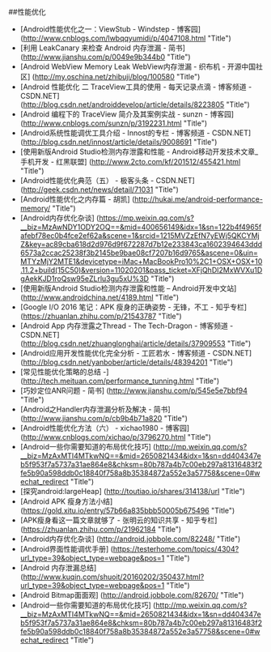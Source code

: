 
##性能优化


* [Android性能优化之一：ViewStub - Windstep - 博客园] (http://www.cnblogs.com/lwbqqyumidi/p/4047108.html  "Title")
* [利用 LeakCanary 来检查 Android 内存泄漏 - 简书] (http://www.jianshu.com/p/0049e9b344b0  "Title")
* [Android WebView Memory Leak WebView内存泄漏 - 织布机 - 开源中国社区] (http://my.oschina.net/zhibuji/blog/100580  "Title")
* [Android 性能优化 二 TraceView工具的使用 - 每天记录点滴 - 博客频道 - CSDN.NET] (http://blog.csdn.net/androiddevelop/article/details/8223805  "Title")
* [Android 编程下的 TraceView 简介及其案例实战 - sunzn - 博客园] (http://www.cnblogs.com/sunzn/p/3192231.html  "Title")
* [Android系统性能调优工具介绍 - Innost的专栏 - 博客频道 - CSDN.NET] (http://blog.csdn.net/innost/article/details/9008691  "Title")
* [使用新版Android Studio检测内存泄露和性能 - Android移动开发技术文章_手机开发 - 红黑联盟] (http://www.2cto.com/kf/201512/455421.html  "Title")
* [Android性能优化典范（五） - 极客头条 - CSDN.NET] (http://geek.csdn.net/news/detail/71031  "Title")
* [Android性能优化之内存篇 - 胡凯] (http://hukai.me/android-performance-memory/  "Title")
* [Android内存优化杂谈] (https://mp.weixin.qq.com/s?__biz=MzAwNDY1ODY2OQ==&mid=400656149&idx=1&sn=122b4f4965fafebf78ec0b4fce2ef62a&scene=1&srcid=1215MVZzEfN7yEWj5QKCYMjZ&key=ac89cba618d2d976d9f672287d7b12e233843ca1602394643ddd6573a2ccac25238f3b2145be9bae08cf7207b16d9765&ascene=0&uin=MTYzMjY2MTE1&devicetype=iMac+MacBookPro10%2C1+OSX+OSX+10.11.2+build(15C50)&version=11020201&pass_ticket=XFjQhDI2MxWVXu1DgAekKJD1roQsw95eZLrlu3gu5xU%3D  "Title")
* [使用新版Android Studio检测内存泄露和性能 – Android开发中文站] (http://www.androidchina.net/4189.html  "Title")
* [Google I/O 2016 笔记：APK 瘦身的正确姿势 - 无锋，不工 - 知乎专栏] (https://zhuanlan.zhihu.com/p/21543787  "Title")
* [Android App 内存泄露之Thread - The Tech-Dragon - 博客频道 - CSDN.NET] (http://blog.csdn.net/zhuanglonghai/article/details/37909553  "Title")
* [Android应用开发性能优化完全分析 - 工匠若水 - 博客频道 - CSDN.NET] (http://blog.csdn.net/yanbober/article/details/48394201  "Title")
* [常见性能优化策略的总结 -] (http://tech.meituan.com/performance_tunning.html  "Title")
* [巧妙定位ANR问题 - 简书] (http://www.jianshu.com/p/545e5e7bbf94  "Title")
* [Android之Handler内存泄漏分析及解决 - 简书] (http://www.jianshu.com/p/cb9b4b71a820  "Title")
* [Android性能优化方法（六） - xichao1980 - 博客园] (http://www.cnblogs.com/xichao/p/3796270.html  "Title")
* [Android一些你需要知道的布局优化技巧] (http://mp.weixin.qq.com/s?__biz=MzAxMTI4MTkwNQ==&mid=2650821434&idx=1&sn=dd404347eb5f953f7a5737a31ae864e8&chksm=80b787a4b7c00eb297a81316483f2fe5b90a598ddb0c18840f758a8b35384872a552e3a57758&scene=0#wechat_redirect  "Title")
* [探究android:largeHeap] (http://toutiao.io/shares/314138/url  "Title")
* [Android APK 瘦身方法小结] (https://gold.xitu.io/entry/57b66a835bbb50005b675496  "Title")
* [APK瘦身看这一篇文章就够了 - 张明云的知识共享 - 知乎专栏] (https://zhuanlan.zhihu.com/p/21962184 "Title")
* [Android内存优化杂谈] (http://android.jobbole.com/82248/  "Title")
* [Android界面性能调优手册] (https://testerhome.com/topics/4304?url_type=39&object_type=webpage&pos=1  "Title")
* [Android 内存泄漏总结] (http://www.kuqin.com/shuoit/20160202/350437.html?url_type=39&object_type=webpage&pos=1  "Title")
* [Android Bitmap面面观] (http://android.jobbole.com/82670/  "Title")
* [Android一些你需要知道的布局优化技巧] (http://mp.weixin.qq.com/s?__biz=MzAxMTI4MTkwNQ==&mid=2650821434&idx=1&sn=dd404347eb5f953f7a5737a31ae864e8&chksm=80b787a4b7c00eb297a81316483f2fe5b90a598ddb0c18840f758a8b35384872a552e3a57758&scene=0#wechat_redirect  "Title")



